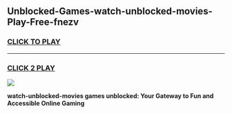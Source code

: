 
## Unblocked-Games-watch-unblocked-movies-Play-Free-fnezv
<h3>
<a href="https://premium76.site?title=watch-unblocked-movies&ref=18A1">CLICK TO PLAY</a></h3>
<hr>

<h3>
<a href="https://premium76.site?title=watch-unblocked-movies&ref=18A1">CLICK 2 PLAY</a>
  
</h3>

<a href="https://premium76.site?title=watch-unblocked-movies&ref=18A1"><img src="https://clearcache.store/games.png"></a>


**watch-unblocked-movies games unblocked: Your Gateway to Fun and Accessible Online Gaming**
